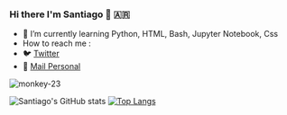 ### Hi there I'm Santiago 👋 :argentina:

- 🌱 I’m currently learning Python, HTML, Bash, Jupyter Notebook, Css
- How to reach me : 
- :bird: [Twitter](https://twitter.com/MoyanoSanti28)
- :e-mail: [Mail Personal](mailto:contato@santiago98moy@gmail.com)

![monkey-23](https://user-images.githubusercontent.com/65195064/163495596-47019af9-d482-4e77-a7df-a56c7208a137.gif)
                    
![Santiago's GitHub stats](https://github-readme-stats.vercel.app/api?username=santiagomoyan0&show_icons=true&theme=radical) [![Top Langs](https://github-readme-stats.vercel.app/api/top-langs/?username=santiagomoyan0&layout=compact)](https://github.com/santiagomoyan0/github-readme-stats)





<!--
**santiagomoyan0/santiagomoyan0** is a ✨ _special_ ✨ repository because its `README.md` (this file) appears on your GitHub profile.

Here are some ideas to get you started:

- 🔭 I’m currently working  on ...
- 🌱 I’m currently learning ...
- 👯 I’m looking to collaborate on ..
- 🤔 I’m looking for help with ...
- 💬 Ask me about ...
- 📫 How to reach me: ...
- 😄 Pronouns: ...
- ⚡ Fun fact: ...
-->
